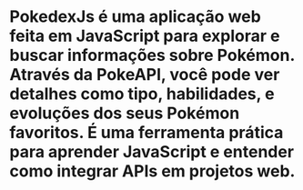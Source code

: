 # PokedexJs é uma aplicação web feita em JavaScript para explorar e buscar informações sobre Pokémon. Através da PokeAPI, você pode ver detalhes como tipo, habilidades, e evoluções dos seus Pokémon favoritos. É uma ferramenta prática para aprender JavaScript e entender como integrar APIs em projetos web.
